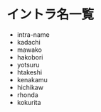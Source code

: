 # イントラ名一覧


- intra-name
- kadachi
- mawako
- hakobori
- yotsuru
- htakeshi 
- kenakamu
- hichikaw
- rhonda
- kokurita